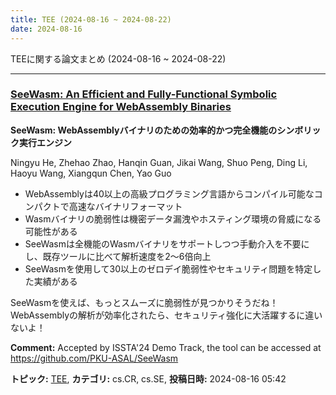 ```yaml
---
title: TEE (2024-08-16 ~ 2024-08-22)
date: 2024-08-16
---
```


TEEに関する論文まとめ (2024-08-16 ~ 2024-08-22)


- - -

### [SeeWasm: An Efficient and Fully-Functional Symbolic Execution Engine for WebAssembly Binaries](http://arxiv.org/abs/2408.08537)

**SeeWasm: WebAssemblyバイナリのための効率的かつ完全機能のシンボリック実行エンジン**

Ningyu He, Zhehao Zhao, Hanqin Guan, Jikai Wang, Shuo Peng, Ding Li, Haoyu Wang, Xiangqun Chen, Yao Guo

- WebAssemblyは40以上の高級プログラミング言語からコンパイル可能なコンパクトで高速なバイナリフォーマット
- Wasmバイナリの脆弱性は機密データ漏洩やホスティング環境の脅威になる可能性がある
- SeeWasmは全機能のWasmバイナリをサポートしつつ手動介入を不要にし、既存ツールに比べて解析速度を2〜6倍向上
- SeeWasmを使用して30以上のゼロデイ脆弱性やセキュリティ問題を特定した実績がある

SeeWasmを使えば、もっとスムーズに脆弱性が見つかりそうだね！WebAssemblyの解析が効率化されたら、セキュリティ強化に大活躍するに違いないよ！

**Comment:** Accepted by ISSTA'24 Demo Track, the tool can be accessed at   https://github.com/PKU-ASAL/SeeWasm

**トピック:** [TEE](../../tee), **カテゴリ:** cs.CR, cs.SE, **投稿日時:** 2024-08-16 05:42
